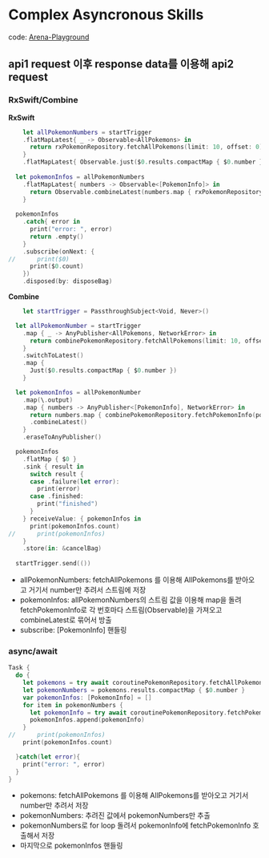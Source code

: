 # Complex Asyncronous Skills

code: [Arena-Playground](./Arena-Playground)

## api1 request 이후 response data를 이용해 api2 request

### RxSwift/Combine

**RxSwift**

```swift
	let allPokemonNumbers = startTrigger
    .flatMapLatest{ _ -> Observable<AllPokemons> in
      return rxPokemonRepository.fetchAllPokemons(limit: 10, offset: 0)
    }
    .flatMapLatest{ Observable.just($0.results.compactMap { $0.number } ) }
  
  let pokemonInfos = allPokemonNumbers
    .flatMapLatest{ numbers -> Observable<[PokemonInfo]> in
      return Observable.combineLatest(numbers.map { rxPokemonRepository.fetchPokemonInfo(pokemonNumber: $0) })
    }
  
  pokemonInfos
    .catch{ error in
      print("error: ", error)
      return .empty()
    }
    .subscribe(onNext: {
//      print($0)
      print($0.count)
    })
    .disposed(by: disposeBag)
```

**Combine**

```swift
	let startTrigger = PassthroughSubject<Void, Never>()

  let allPokemonNumber = startTrigger
    .map { _ -> AnyPublisher<AllPokemons, NetworkError> in
      return combinePokemonRepository.fetchAllPokemons(limit: 10, offset: 0)
    }
    .switchToLatest()
    .map {
      Just($0.results.compactMap { $0.number })
    }

  let pokemonInfos = allPokemonNumber
    .map(\.output)
    .map { numbers -> AnyPublisher<[PokemonInfo], NetworkError> in
      return numbers.map { combinePokemonRepository.fetchPokemonInfo(pokemonNumber: $0).eraseToAnyPublisher() }
      .combineLatest()
    }
    .eraseToAnyPublisher()

  pokemonInfos
    .flatMap { $0 }
    .sink { result in
      switch result {
      case .failure(let error):
        print(error)
      case .finished:
        print("finished")
      }
    } receiveValue: { pokemonInfos in
      print(pokemonInfos.count)
//      print(pokemonInfos)
    }
    .store(in: &cancelBag)
  
  startTrigger.send(())
```

* allPokemonNumbers: fetchAllPokemons 를 이용해 AllPokemons를 받아오고 거기서 number만 추려서 스트림에 저장
* pokemonInfos: allPokemonNumbers의 스트림 값을 이용해 map을 돌려 fetchPokemonInfo로 각 번호마다 스트림(Observable)을 가져오고 combineLatest로 묶어서 방출
* subscribe: [PokemonInfo] 핸들링

### async/await

```swift
Task {
  do {
    let pokemons = try await coroutinePokemonRepository.fetchAllPokemons(limit: 10, offset: 0)
    let pokemonNumbers = pokemons.results.compactMap { $0.number }
    var pokemonInfos: [PokemonInfo] = []
    for item in pokemonNumbers {
      let pokemonInfo = try await coroutinePokemonRepository.fetchPokemonInfo(pokemonNumber: item)
      pokemonInfos.append(pokemonInfo)
    }
//      print(pokemonInfos)
    print(pokemonInfos.count)

  }catch(let error){
    print("error: ", error)
  }
}
```

* pokemons: fetchAllPokemons 를 이용해 AllPokemons를 받아오고 거기서 number만 추려서 저장
* pokemonNumbers: 추려진 값에서 pokemonNumbers만 추출
* pokemonNumbers로 for loop 돌려서 pokemonInfo에 fetchPokemonInfo 호출해서 저장
* 마지막으로 pokemonInfos 핸들링

